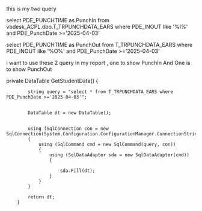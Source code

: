 this is my two query 

select PDE_PUNCHTIME as PunchIn from vbdesk_ACPL.dbo.T_TRPUNCHDATA_EARS  where PDE_INOUT like '%I%' and PDE_PunchDate >='2025-04-03'

select PDE_PUNCHTIME as PunchOut from T_TRPUNCHDATA_EARS  where PDE_INOUT like '%O%' and PDE_PunchDate >='2025-04-03'  

i want to use these 2 query in my report , one to show PunchIn And One is to show PunchOut

 private DataTable GetStudentData()
        {
           
            string query = "select * from T_TRPUNCHDATA_EARS where PDE_PunchDate >='2025-04-03'";

           
            DataTable dt = new DataTable();

           
            using (SqlConnection con = new SqlConnection(System.Configuration.ConfigurationManager.ConnectionStrings["dbcs"].ConnectionString))
            {
                using (SqlCommand cmd = new SqlCommand(query, con))
                {
                    using (SqlDataAdapter sda = new SqlDataAdapter(cmd))
                    {
                        
                        sda.Fill(dt);
                    }
                }
            }

            return dt;
        }
